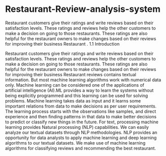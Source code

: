 # Restaurant-Review-analysis-system
Restaurant customers give their ratings and write reviews based on their satisfaction levels. These ratings and reviews help the other customers to make a decision on going to those restaurants. These ratings are also helpful for the restaurant owners to make changes based on their reviews for improving their business Restaurant .
1.1	Introduction

Restaurant customers give their ratings and write reviews based on their satisfaction levels. These ratings and reviews help the other customers to make a decision on going to those restaurants. These ratings are also helpful for the restaurant owners to make changes based on their reviews for improving their business Restaurant reviews contains textual information. But most machine learning algorithms work with numerical data only. Machine learning can be considered one of the applications of artificial intelligence (AI).ML provides a way to learn the systems without being explicitly programmed and this learning can be used for solving problems. Machine learning takes data as input and it learns some important relations from data to make decisions as per user requirements. The learning process starts with the observations like samples, and direct experience and then finding patterns in that data to make better decisions to predict or classify new things in the future. For text, processing machine learning provides Natural processing (NLP) capabilities. We can easily analyze our textual datasets through NLP methodologies. NLP provides an opportunity for data analysts to apply machine learning and deep learning algorithms to our textual datasets. We make use of machine learning algorithms for classifying reviews and recommending the best restaurant.

